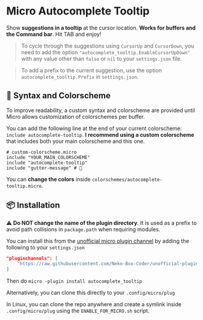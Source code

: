 # Micro Autocomplete Tooltip

Show **suggestions in a tooltip** at the cursor location. **Works for buffers and the Command bar**. Hit TAB and enjoy!

> To cycle through the suggestions using `CursorUp` and `CursorDown`, you need to add the option `"autocomplete_tooltip.EnableCursorUpDown"` with any value other than `false` or `nil` to your `settings.json` file.

> To add a prefix to the current suggestion, use the option `autocomplete_tooltip.Prefix` in `settings.json`.

## 🎨 Syntax and Colorscheme

To improve readability, a custom syntax and colorscheme are provided until Micro allows customization of colorschemes per buffer.

You can add the following line at the end of your current colorscheme: `include autocomplete-tooltip`. **I recommend using a custom colorscheme** that includes both your main colorscheme and this one.

```
# custom-colorscheme.micro
include "YOUR_MAIN_COLORSCHEME"
include "autocomplete-tooltip"
include "gutter-message" # 👀
```

You can **change the colors** inside `colorschemes/autocomplete-tooltip.micro`.

## 📦 Installation

⚠️ **Do NOT change the name of the plugin directory**.  It is used as a prefix to avoid path collisions in `package.path` when requiring modules.

You can install this from the [unofficial micro plugin channel](https://github.com/Neko-Box-Coder/unofficial-plugin-channel) by adding the following to your `settings.json`
```json
"pluginchannels": [
    "https://raw.githubusercontent.com/Neko-Box-Coder/unofficial-plugin-channel/main/channel.json"
]
```

Then do `micro -plugin install autocomplete_tooltip`

Alternatively, you can clone this directly to your `.config/micro/plug`

In Linux, you can clone the repo anywhere and create a symlink inside `.config/micro/plug` using the `ENABLE_FOR_MICRO.sh` script.
